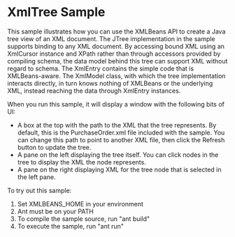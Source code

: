 # XmlTree Sample

This sample illustrates how you can use the XMLBeans API to create a Java tree view of an XML document. The JTree implementation in the sample supports binding to any XML document. By accessing bound XML using an XmlCursor 
instance and XPath rather than through accessors provided by compiling schema, the data model behind this tree can support XML without regard to schema. The XmlEntry contains the simple code that is XMLBeans-aware. The XmlModel class, with which the tree implementation interacts directly, in turn knows nothing of XMLBeans or the underlying XML, instead reaching the data through XmlEntry instances.

When you run this sample, it will display a window with the following bits of UI:

- A box at the top with the path to the XML that the tree represents. By default, this is the PurchaseOrder.xml file included with the sample. You can change this path to point to another XML file, then click the Refresh button to update the tree.
- A pane on the left displaying the tree itself. You can click nodes in the tree to display the XML the node represents.
- A pane on the right displaying XML for the tree node that is selected in the left pane.

To try out this sample:

1. Set XMLBEANS_HOME in your environment
1. Ant must be on your PATH
1. To compile the sample source, run "ant build"
1. To execute the sample, run "ant run"
